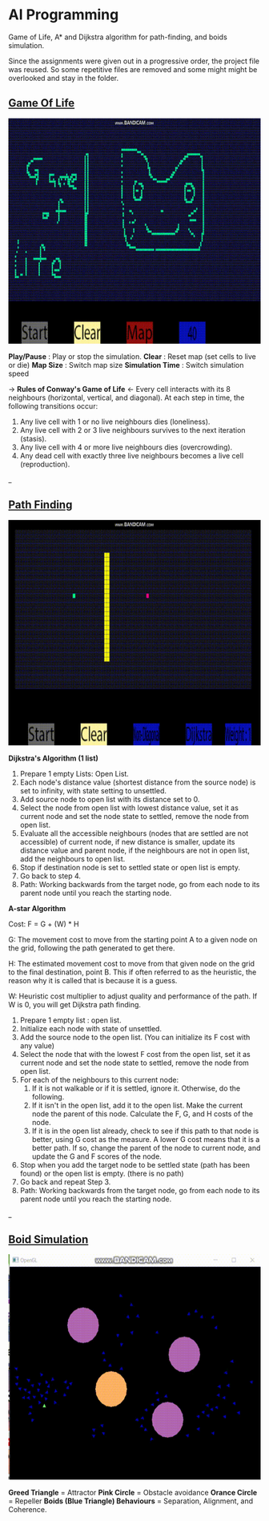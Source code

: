# AI Programming

Game of Life, A* and Dijkstra algorithm for path-finding, and boids simulation.

Since the assignments were given out in a progressive order, the project file was reused. So some repetitive files are removed and some might might be overlooked and stay in the folder.

## [Game Of Life](Assignments/AIProgramming/GameOfLifeAndPathFinding/GameOfLife.h)

<img src="https://github.com/FJinn/fjinn.github.io/blob/master/Assignments/AIProgramming/Images/GameOfLife.gif" width="800" height="450" />

**Play/Pause** : Play or stop the simulation.
**Clear** : Reset map (set cells to live or die)
**Map Size** : Switch map size
**Simulation Time** : Switch simulation speed

-> **Rules of Conway's Game of Life** <-
Every cell interacts with its 8 neighbours (horizontal, vertical, and diagonal). At each step in time, the following transitions occur:

1. Any live cell with 1 or no live neighbours dies (loneliness).
2. Any live cell with 2 or 3 live neighbours survives to the next iteration (stasis).
3. Any live cell with 4 or more live neighbours dies (overcrowding).
4. Any dead cell with exactly three live neighbours becomes a live cell (reproduction).


_

## [Path Finding](Assignments/AIProgramming/GameOfLifeAndPathFinding/PathFindingAlgorithm.h)

<img src="https://github.com/FJinn/fjinn.github.io/blob/master/Assignments/AIProgramming/Images/PathFinding.gif" width="800" height="450" />

**Dijkstra's Algorithm (1 list)**

1. Prepare 1 empty Lists: Open List.
2. Each node's distance value (shortest distance from the source node) is set to infinity, with state setting to unsettled.
3. Add source node to open list with its distance set to 0.
4. Select the node from open list with lowest distance value, set it as current node and set the node state to settled, remove the node from open list.
5. Evaluate all the accessible neighbours (nodes that are settled are not accessible) of current node, if new distance is smaller, update its distance value and parent node, if the neighbours are not in open list, add the neighbours to open list.
6. Stop if destination node is set to settled state or open list is empty.
7. Go back to step 4.
8. Path: Working backwards from the target node, go from each node to its parent node until you reach the starting node.

**A-star Algorithm**

Cost: F = G + (W) * H

G: The movement cost to move from the starting point A to a given node on the grid, following the path generated to get there.

H: The estimated movement cost to move from that given node on the grid to the final destination, point B. This if often referred to as the heuristic, the reason why it is called that is because it is a guess.

W: Heuristic cost multiplier to adjust quality and performance of the path. If W is 0, you will get Dijkstra path finding.

1. Prepare 1 empty list : open list.
2. Initialize each node with state of unsettled.
3. Add the source node to the open list. (You can initialize its F cost with any value)
4. Select the node that with the lowest F cost from the open list, set it as current node and set the node state to settled, remove the node from open list.
5. For each of the neighbours to this current node:
   1. If it is not walkable or if it is settled, ignore it. Otherwise, do the following.
   2. If it isn't in the open list, add it to the open list. Make the current node the parent of this node. Calculate the F, G, and H costs of the node.
   3. If it is in the open list already, check to see if this path to that node is better, using G cost as the measure. A lower G cost means that it is a better path. If so, change the parent of the node to current node, and update the G and F scores of the node.
6. Stop when you add the target node to be settled state (path has been found) or the open list is empty. (there is no path)  
7. Go back and repeat Step 3.
8. Path: Working backwards from the target node, go from each node to its parent node until you reach the starting node.
 

_

## [Boid Simulation](Assignments/AIProgramming/Boids/Boids.h)

<img src="https://github.com/FJinn/fjinn.github.io/blob/master/Assignments/AIProgramming/Images/BoidSimulation.gif" width="800" height="450" />

**Greed Triangle** = Attractor
**Pink Circle** = Obstacle avoidance
**Orance Circle** = Repeller
**Boids (Blue Triangle) Behaviours** = Separation, Alignment, and Coherence.
